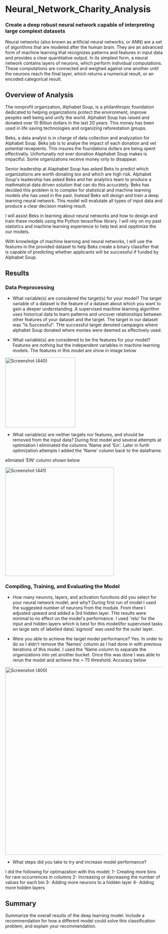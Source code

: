 # Neural_Network_Charity_Analysis

### Create a deep robust neural network capable of interpreting large complext datasets

Neural networks (also known as artificial neural networks, or ANN) are a set of algorithms that are modeled after the human brain. They are an advanced form of machine learning that recognizes patterns and features in input data and provides a clear quantitative output. In its simplest form, a neural network contains layers of neurons, which perform individual computations. These computations are connected and weighed against one another until the neurons reach the final layer, which returns a numerical result, or an encoded categorical result.

## Overview of Analysis

The nonprofit organization, Alphabet Soup, is a philanthropic foundation dedicated to helping organizations protect the environment, improve peoples well being and unify the world. Alphabet Soup has raised and donated over 10 Billion dollars in the last 20 years. This money has been used in life saving technologies and organizing reforestation groups. 

Beks, a data analyst is in charge of data collection and analyzation for Alphabet Soup. Beks job is to analye the impact of each donation and vet potential recepients. This insures the foundations dollars are being spent effectivatly. Unfortunatly not ever donation Alaphabet Soup makes is impactful. Some organizations receive money only to disappear. 

Senior leadership at Alaphabet Soup has asked Beks to predict which organizations are worth donating too and which are high risk. Alphabet Soup's leadership has asked Beks and her analytics team to produce a mathmatical data driven solution that can do this accurately. Beks has decided this problem is to complex for statistical and machine learning models she has used in the past. Instead Beks will design and train a deep learning neural network. This model will evalutate all types of input data and produce a clear decision making result. 

I will assist Beks in learning about neural networks and how to design and train these models using the Python tensorflow library. I will rely on my past statistics and machine learning experience to help test and opptimize the our models.

With knowledge of machine learning and neural networks, I will use the features in the provided dataset to help Beks create a binary classifier that is capable of predicting whether applicants will be successful if funded by Alphabet Soup.


## Results

### Data Preprocessing

* What variable(s) are considered the target(s) for your model?
The target variable of a dataset is the feature of a dataset about which you want to gain a deeper understanding. A supervised machine learning algorithm uses historical data to learn patterns and uncover relationships between other features of your dataset and the target. The target in our dataset was "Is Successful". THe successful target denoted campaigns where alphabet Soup donated where monies were deemed as effectively used.

* What variable(s) are considered to be the features for your model?
Features are nothing but the independent variables in machine learning models. The features in this model are show in image below

<img width="224" alt="Screenshot (440)" src="https://user-images.githubusercontent.com/102890151/184015878-d4e0e107-b27a-470e-ae12-c0963c5efde5.png">

* What variable(s) are neither targets nor features, and should be removed from the input data?
During first model and several attempts at optimiation I eliminated the columns 'Name and 'Ein'. Later in furth optimization attempts I added the 'Name' column back to the dataframe.

elimiated 'EIN' column shown below 

<img width="348" alt="Screenshot (441)" src="https://user-images.githubusercontent.com/102890151/184016509-ef163468-fb91-4534-9768-91b78178dd8d.png">

### Compiling, Training, and Evaluating the Model

* How many neurons, layers, and activation functions did you select for your neural network model, and why?
During first run of model I used the suggested number of neurons from the module. From there I adjusted upward and added a 3rd hidden layer. THe results were minimal to no effect on the model's performance. I used 'relu' for the input and hidden layers
which is best for this model(for supervised tasks on large sets of labelled data).'sigmoid' was used for the outer layer. 

* Were you able to achieve the target model performance? 
Yes. In order to do so I didn't remove the 'Names' column as I had done in with previous iterations of this model. I used the 'Name column to separate the organizations into yet another bucket.
Once this was done I was able to rerun the model and achieve the > 75 threshold. Accuracy below

<img width="601" alt="Screenshot (400)" src="https://user-images.githubusercontent.com/102890151/184026546-efe48eea-3fef-4753-be40-b915a9ab939d.png">


* What steps did you take to try and increase model performance?

I did the following for optimazation with this model;
1- Creating more bins for rare occurrences in columns
2- Increasing or decreasing the number of values for each bin
3- Adding more neurons to a hidden layer
4- Adding more hidden layers

## Summary

Summarize the overall results of the deep learning model. Include a recommendation 
for how a different model could solve this classification problem, and explain your recommendation.
